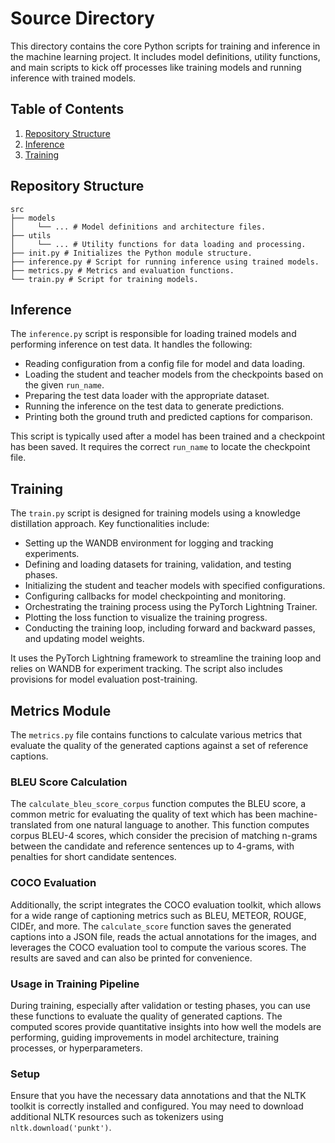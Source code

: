 # Source Directory

This directory contains the core Python scripts for training and inference in the machine learning project. It includes model definitions, utility functions, and main scripts to kick off processes like training models and running inference with trained models.


## Table of Contents

1. [Repository Structure](#repository-structure)
2. [Inference](#inference)
3. [Training](#training)


## Repository Structure

```
src
├── models
│     └── ... # Model definitions and architecture files.
├── utils
│     └── ... # Utility functions for data loading and processing.
├── init.py # Initializes the Python module structure.
├── inference.py # Script for running inference using trained models.
├── metrics.py # Metrics and evaluation functions.
└── train.py # Script for training models.
```


## Inference

The `inference.py` script is responsible for loading trained models and performing inference on test data. It handles the following:
- Reading configuration from a config file for model and data loading.
- Loading the student and teacher models from the checkpoints based on the given `run_name`.
- Preparing the test data loader with the appropriate dataset.
- Running the inference on the test data to generate predictions.
- Printing both the ground truth and predicted captions for comparison.

This script is typically used after a model has been trained and a checkpoint has been saved. It requires the correct `run_name` to locate the checkpoint file.


## Training

The `train.py` script is designed for training models using a knowledge distillation approach. Key functionalities include:
- Setting up the WANDB environment for logging and tracking experiments.
- Defining and loading datasets for training, validation, and testing phases.
- Initializing the student and teacher models with specified configurations.
- Configuring callbacks for model checkpointing and monitoring.
- Orchestrating the training process using the PyTorch Lightning Trainer.
- Plotting the loss function to visualize the training progress.
- Conducting the training loop, including forward and backward passes, and updating model weights.

It uses the PyTorch Lightning framework to streamline the training loop and relies on WANDB for experiment tracking. The script also includes provisions for model evaluation post-training.


## Metrics Module

The `metrics.py` file contains functions to calculate various metrics that evaluate the quality of the generated captions against a set of reference captions.

### BLEU Score Calculation

The `calculate_bleu_score_corpus` function computes the BLEU score, a common metric for evaluating the quality of text which has been machine-translated from one natural language to another. This function computes corpus BLEU-4 scores, which consider the precision of matching n-grams between the candidate and reference sentences up to 4-grams, with penalties for short candidate sentences.

### COCO Evaluation

Additionally, the script integrates the COCO evaluation toolkit, which allows for a wide range of captioning metrics such as BLEU, METEOR, ROUGE, CIDEr, and more. The `calculate_score` function saves the generated captions into a JSON file, reads the actual annotations for the images, and leverages the COCO evaluation tool to compute the various scores. The results are saved and can also be printed for convenience.

### Usage in Training Pipeline

During training, especially after validation or testing phases, you can use these functions to evaluate the quality of generated captions. The computed scores provide quantitative insights into how well the models are performing, guiding improvements in model architecture, training processes, or hyperparameters.

### Setup

Ensure that you have the necessary data annotations and that the NLTK toolkit is correctly installed and configured. You may need to download additional NLTK resources such as tokenizers using `nltk.download('punkt')`.